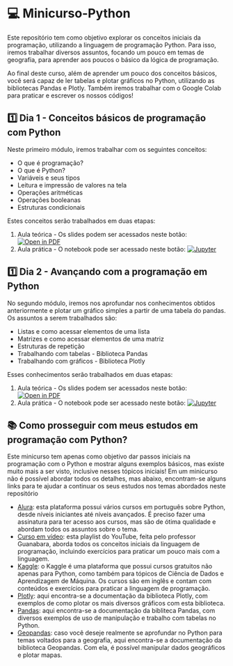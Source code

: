 # 💻 Minicurso-Python

Este repositório tem como objetivo explorar os conceitos iniciais da programação, utilizando a linguagem de programação Python. Para isso, iremos trabalhar diversos assuntos, focando um pouco em temas de geografia, para aprender aos poucos o básico da lógica de programação.

Ao final deste curso, além de aprender um pouco dos conceitos básicos, você será capaz de ler tabelas e plotar gráficos no Python, utilizando as bibliotecas Pandas e Plotly. Também iremos trabalhar com o Google Colab para praticar e escrever os nossos códigos! 

## 1️⃣ Dia 1 - Conceitos básicos de programação com Python 

Neste primeiro módulo, iremos trabalhar com os seguintes conceitos:

* O que é programação?
* O que é Python?
* Variáveis e seus tipos
* Leitura e impressão de valores na tela
* Operações aritméticas
* Operações booleanas
* Estruturas condicionais

Estes conceitos serão trabalhados em duas etapas:
1. Aula teórica - Os slides podem ser acessados neste botão: [![Open in PDF](https://img.shields.io/badge/-PDF-EC1C24?style=flat-square&logo=adobeacrobatreader)](https://github.com/marianabritoazevedo/Minicurso-Python/blob/main/Slides/Dia1-MinicursoPython.pdf)
2. Aula prática - O notebook pode ser acessado neste botão: [![Jupyter](https://img.shields.io/badge/-Notebook-191A1B?style=flat-square&logo=jupyter)](https://github.com/marianabritoazevedo/Minicurso-Python/blob/main/Notebooks/Minicurso_Dia1.ipynb)

## 1️⃣ Dia 2 - Avançando com a programação em Python

No segundo módulo, iremos nos aprofundar nos conhecimentos obtidos anteriormente e plotar um gráfico simples a partir de uma tabela do pandas. Os assuntos a serem trabalhados são:

* Listas e como acessar elementos de uma lista
* Matrizes e como acessar elementos de uma matriz
* Estruturas de repetição
* Trabalhando com tabelas - Biblioteca Pandas
* Trabalhando com gráficos - Biblioteca Plotly

Esses conhecimentos serão trabalhados em duas etapas: 
1. Aula teórica - Os slides podem ser acessados neste botão: [![Open in PDF](https://img.shields.io/badge/-PDF-EC1C24?style=flat-square&logo=adobeacrobatreader)](https://github.com/marianabritoazevedo/Minicurso-Python/blob/main/Slides/Dia2-MinicursoPython.pdf)
2. Aula prática - O notebook pode ser acessado neste botão: [![Jupyter](https://img.shields.io/badge/-Notebook-191A1B?style=flat-square&logo=jupyter)](https://github.com/marianabritoazevedo/Minicurso-Python/blob/main/Notebooks/Minicurso_Dia2.ipynb)

## 📚 Como prosseguir com meus estudos em programação com Python?

Este minicurso tem apenas como objetivo dar passos iniciais na programação com o Python e mostrar alguns exemplos básicos, mas existe muito mais a ser visto, inclusive nesses tópicos iniciais! Em um minicurso não é possível abordar todos os detalhes, mas abaixo, encontram-se alguns links para te ajudar a continuar os seus estudos nos temas abordados neste repositório

* [Alura](https://www.alura.com.br/): esta plataforma possui vários cursos em português sobre Python, desde níveis iniciantes até níveis avançados. É preciso fazer uma assinatura para ter acesso aos cursos, mas são de ótima qualidade e abordam todos os assuntos sobre o tema.
* [Curso em vídeo](https://www.youtube.com/watch?v=S9uPNppGsGo&list=PLvE-ZAFRgX8hnECDn1v9HNTI71veL3oW0): esta playlist do YouTube, feita pelo professor Guanabara, aborda todos os conceitos iniciais da linguagem de programação, incluindo exercícios para praticar um pouco mais com a linguagem. 
* [Kaggle](https://www.kaggle.com/): o Kaggle é uma plataforma que possui cursos gratuitos não apenas para Python, como também para tópicos de Ciência de Dados e Aprendizagem de Máquina. Os cursos são em inglês e contam com conteúdos e exercícios para praticar a linguagem de programação.
* [Plotly](https://plotly.com/python/): aqui encontra-se a documentação da biblioteca Plotly, com exemplos de como plotar os mais diversos gráficos com esta biblioteca.
* [Pandas](https://pandas.pydata.org/): aqui encontra-se a documentação da bibliteca Pandas, com diversos exemplos de uso de manipulação e trabalho com tabelas no Python.
* [Geopandas](https://geopandas.org/en/stable/): caso você deseje realmente se aprofundar no Python para temas voltados para a geografia, aqui encontra-se a documentação da biblioteca Geopandas. Com ela, é possível manipular dados geográficos e plotar mapas.


